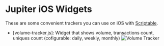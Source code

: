 # Jupiter iOS Widgets

These are some convenient trackers you can use on iOS with [Scriptable](https://scriptable.app/).

* [volume-tracker.js]: Widget that shows volume, transactions count, uniques count (cofigurable: daily, weekly, monthly)
![Volume Tracker](https://github.com/[username]/[reponame]/blob/[branch]/image.jpg?raw=true)